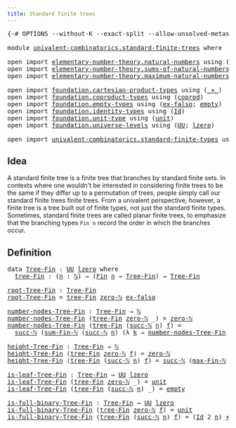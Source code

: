 ```yaml
---
title: Standard finite trees
---
```


<pre class="Agda"><a id="47" class="Symbol">{-#</a> <a id="51" class="Keyword">OPTIONS</a> <a id="59" class="Pragma">--without-K</a> <a id="71" class="Pragma">--exact-split</a> <a id="85" class="Pragma">--allow-unsolved-metas</a> <a id="108" class="Symbol">#-}</a>

<a id="113" class="Keyword">module</a> <a id="120" href="univalent-combinatorics.standard-finite-trees.html" class="Module">univalent-combinatorics.standard-finite-trees</a> <a id="166" class="Keyword">where</a>

<a id="173" class="Keyword">open</a> <a id="178" class="Keyword">import</a> <a id="185" href="elementary-number-theory.natural-numbers.html" class="Module">elementary-number-theory.natural-numbers</a> <a id="226" class="Keyword">using</a> <a id="232" class="Symbol">(</a><a id="233" href="elementary-number-theory.natural-numbers.html#1458" class="Datatype">ℕ</a><a id="234" class="Symbol">;</a> <a id="236" href="elementary-number-theory.natural-numbers.html#1492" class="InductiveConstructor">succ-ℕ</a><a id="242" class="Symbol">;</a> <a id="244" href="elementary-number-theory.natural-numbers.html#1479" class="InductiveConstructor">zero-ℕ</a><a id="250" class="Symbol">;</a> <a id="252" href="elementary-number-theory.natural-numbers.html#1756" class="Function">is-zero-ℕ</a><a id="261" class="Symbol">)</a>
<a id="263" class="Keyword">open</a> <a id="268" class="Keyword">import</a> <a id="275" href="elementary-number-theory.sums-of-natural-numbers.html" class="Module">elementary-number-theory.sums-of-natural-numbers</a> <a id="324" class="Keyword">using</a> <a id="330" class="Symbol">(</a><a id="331" href="elementary-number-theory.sums-of-natural-numbers.html#1432" class="Function">sum-Fin-ℕ</a><a id="340" class="Symbol">)</a>
<a id="342" class="Keyword">open</a> <a id="347" class="Keyword">import</a> <a id="354" href="elementary-number-theory.maximum-natural-numbers.html" class="Module">elementary-number-theory.maximum-natural-numbers</a> <a id="403" class="Keyword">using</a> <a id="409" class="Symbol">(</a><a id="410" href="elementary-number-theory.maximum-natural-numbers.html#819" class="Function">max-Fin-ℕ</a><a id="419" class="Symbol">)</a>

<a id="422" class="Keyword">open</a> <a id="427" class="Keyword">import</a> <a id="434" href="foundation.cartesian-product-types.html" class="Module">foundation.cartesian-product-types</a> <a id="469" class="Keyword">using</a> <a id="475" class="Symbol">(</a><a id="476" href="foundation-core.cartesian-product-types.html#590" class="Function Operator">_×_</a><a id="479" class="Symbol">)</a>
<a id="481" class="Keyword">open</a> <a id="486" class="Keyword">import</a> <a id="493" href="foundation.coproduct-types.html" class="Module">foundation.coproduct-types</a> <a id="520" class="Keyword">using</a> <a id="526" class="Symbol">(</a><a id="527" href="foundation.coproduct-types.html#1182" class="Datatype">coprod</a><a id="533" class="Symbol">)</a>
<a id="535" class="Keyword">open</a> <a id="540" class="Keyword">import</a> <a id="547" href="foundation.empty-types.html" class="Module">foundation.empty-types</a> <a id="570" class="Keyword">using</a> <a id="576" class="Symbol">(</a><a id="577" href="foundation-core.empty-types.html#1160" class="Function">ex-falso</a><a id="585" class="Symbol">;</a> <a id="587" href="foundation-core.empty-types.html#1057" class="Datatype">empty</a><a id="592" class="Symbol">)</a>
<a id="594" class="Keyword">open</a> <a id="599" class="Keyword">import</a> <a id="606" href="foundation.identity-types.html" class="Module">foundation.identity-types</a> <a id="632" class="Keyword">using</a> <a id="638" class="Symbol">(</a><a id="639" href="foundation-core.identity-types.html#1767" class="Datatype">Id</a><a id="641" class="Symbol">)</a>
<a id="643" class="Keyword">open</a> <a id="648" class="Keyword">import</a> <a id="655" href="foundation.unit-type.html" class="Module">foundation.unit-type</a> <a id="676" class="Keyword">using</a> <a id="682" class="Symbol">(</a><a id="683" href="foundation.unit-type.html#1084" class="Datatype">unit</a><a id="687" class="Symbol">)</a>
<a id="689" class="Keyword">open</a> <a id="694" class="Keyword">import</a> <a id="701" href="foundation.universe-levels.html" class="Module">foundation.universe-levels</a> <a id="728" class="Keyword">using</a> <a id="734" class="Symbol">(</a><a id="735" href="foundation-core.universe-levels.html#235" class="Primitive">UU</a><a id="737" class="Symbol">;</a> <a id="739" href="Agda.Primitive.html#764" class="Primitive">lzero</a><a id="744" class="Symbol">)</a>

<a id="747" class="Keyword">open</a> <a id="752" class="Keyword">import</a> <a id="759" href="univalent-combinatorics.standard-finite-types.html" class="Module">univalent-combinatorics.standard-finite-types</a> <a id="805" class="Keyword">using</a> <a id="811" class="Symbol">(</a><a id="812" href="univalent-combinatorics.standard-finite-types.html#2523" class="Function">Fin</a><a id="815" class="Symbol">)</a>
</pre>
## Idea

A standard finite tree is a finite tree that branches by standard finite sets. In contexts where one wouldn't be interested in considering finite trees to be the same if they differ up to a permutation of trees, people simply call our standard finite trees finite trees. From a univalent perspective, however, a finite tree is a tree built out of finite types, not just the standard finite types. Sometimes, standard finite trees are called planar finite trees, to emphasize that the branching types `Fin n` record the order in which the branches occur.

## Definition

<pre class="Agda"><a id="1409" class="Keyword">data</a> <a id="Tree-Fin"></a><a id="1414" href="univalent-combinatorics.standard-finite-trees.html#1414" class="Datatype">Tree-Fin</a> <a id="1423" class="Symbol">:</a> <a id="1425" href="foundation-core.universe-levels.html#235" class="Primitive">UU</a> <a id="1428" href="Agda.Primitive.html#764" class="Primitive">lzero</a> <a id="1434" class="Keyword">where</a>
  <a id="Tree-Fin.tree-Fin"></a><a id="1442" href="univalent-combinatorics.standard-finite-trees.html#1442" class="InductiveConstructor">tree-Fin</a> <a id="1451" class="Symbol">:</a> <a id="1453" class="Symbol">(</a><a id="1454" href="univalent-combinatorics.standard-finite-trees.html#1454" class="Bound">n</a> <a id="1456" class="Symbol">:</a> <a id="1458" href="elementary-number-theory.natural-numbers.html#1458" class="Datatype">ℕ</a><a id="1459" class="Symbol">)</a> <a id="1461" class="Symbol">→</a> <a id="1463" class="Symbol">(</a><a id="1464" href="univalent-combinatorics.standard-finite-types.html#2523" class="Function">Fin</a> <a id="1468" href="univalent-combinatorics.standard-finite-trees.html#1454" class="Bound">n</a> <a id="1470" class="Symbol">→</a> <a id="1472" href="univalent-combinatorics.standard-finite-trees.html#1414" class="Datatype">Tree-Fin</a><a id="1480" class="Symbol">)</a> <a id="1482" class="Symbol">→</a> <a id="1484" href="univalent-combinatorics.standard-finite-trees.html#1414" class="Datatype">Tree-Fin</a>

<a id="root-Tree-Fin"></a><a id="1494" href="univalent-combinatorics.standard-finite-trees.html#1494" class="Function">root-Tree-Fin</a> <a id="1508" class="Symbol">:</a> <a id="1510" href="univalent-combinatorics.standard-finite-trees.html#1414" class="Datatype">Tree-Fin</a>
<a id="1519" href="univalent-combinatorics.standard-finite-trees.html#1494" class="Function">root-Tree-Fin</a> <a id="1533" class="Symbol">=</a> <a id="1535" href="univalent-combinatorics.standard-finite-trees.html#1442" class="InductiveConstructor">tree-Fin</a> <a id="1544" href="elementary-number-theory.natural-numbers.html#1479" class="InductiveConstructor">zero-ℕ</a> <a id="1551" href="foundation-core.empty-types.html#1160" class="Function">ex-falso</a>

<a id="number-nodes-Tree-Fin"></a><a id="1561" href="univalent-combinatorics.standard-finite-trees.html#1561" class="Function">number-nodes-Tree-Fin</a> <a id="1583" class="Symbol">:</a> <a id="1585" href="univalent-combinatorics.standard-finite-trees.html#1414" class="Datatype">Tree-Fin</a> <a id="1594" class="Symbol">→</a> <a id="1596" href="elementary-number-theory.natural-numbers.html#1458" class="Datatype">ℕ</a>
<a id="1598" href="univalent-combinatorics.standard-finite-trees.html#1561" class="Function">number-nodes-Tree-Fin</a> <a id="1620" class="Symbol">(</a><a id="1621" href="univalent-combinatorics.standard-finite-trees.html#1442" class="InductiveConstructor">tree-Fin</a> <a id="1630" href="elementary-number-theory.natural-numbers.html#1479" class="InductiveConstructor">zero-ℕ</a> <a id="1637" class="Symbol">_)</a> <a id="1640" class="Symbol">=</a> <a id="1642" href="elementary-number-theory.natural-numbers.html#1479" class="InductiveConstructor">zero-ℕ</a>
<a id="1649" href="univalent-combinatorics.standard-finite-trees.html#1561" class="Function">number-nodes-Tree-Fin</a> <a id="1671" class="Symbol">(</a><a id="1672" href="univalent-combinatorics.standard-finite-trees.html#1442" class="InductiveConstructor">tree-Fin</a> <a id="1681" class="Symbol">(</a><a id="1682" href="elementary-number-theory.natural-numbers.html#1492" class="InductiveConstructor">succ-ℕ</a> <a id="1689" href="univalent-combinatorics.standard-finite-trees.html#1689" class="Bound">n</a><a id="1690" class="Symbol">)</a> <a id="1692" href="univalent-combinatorics.standard-finite-trees.html#1692" class="Bound">f</a><a id="1693" class="Symbol">)</a> <a id="1695" class="Symbol">=</a>
  <a id="1699" href="elementary-number-theory.natural-numbers.html#1492" class="InductiveConstructor">succ-ℕ</a> <a id="1706" class="Symbol">(</a><a id="1707" href="elementary-number-theory.sums-of-natural-numbers.html#1432" class="Function">sum-Fin-ℕ</a> <a id="1717" class="Symbol">(</a><a id="1718" href="elementary-number-theory.natural-numbers.html#1492" class="InductiveConstructor">succ-ℕ</a> <a id="1725" href="univalent-combinatorics.standard-finite-trees.html#1689" class="Bound">n</a><a id="1726" class="Symbol">)</a> <a id="1728" class="Symbol">(λ</a> <a id="1731" href="univalent-combinatorics.standard-finite-trees.html#1731" class="Bound">k</a> <a id="1733" class="Symbol">→</a> <a id="1735" href="univalent-combinatorics.standard-finite-trees.html#1561" class="Function">number-nodes-Tree-Fin</a> <a id="1757" class="Symbol">(</a><a id="1758" href="univalent-combinatorics.standard-finite-trees.html#1692" class="Bound">f</a> <a id="1760" href="univalent-combinatorics.standard-finite-trees.html#1731" class="Bound">k</a><a id="1761" class="Symbol">)))</a>

<a id="height-Tree-Fin"></a><a id="1766" href="univalent-combinatorics.standard-finite-trees.html#1766" class="Function">height-Tree-Fin</a> <a id="1782" class="Symbol">:</a> <a id="1784" href="univalent-combinatorics.standard-finite-trees.html#1414" class="Datatype">Tree-Fin</a> <a id="1793" class="Symbol">→</a> <a id="1795" href="elementary-number-theory.natural-numbers.html#1458" class="Datatype">ℕ</a>
<a id="1797" href="univalent-combinatorics.standard-finite-trees.html#1766" class="Function">height-Tree-Fin</a> <a id="1813" class="Symbol">(</a><a id="1814" href="univalent-combinatorics.standard-finite-trees.html#1442" class="InductiveConstructor">tree-Fin</a> <a id="1823" href="elementary-number-theory.natural-numbers.html#1479" class="InductiveConstructor">zero-ℕ</a> <a id="1830" href="univalent-combinatorics.standard-finite-trees.html#1830" class="Bound">f</a><a id="1831" class="Symbol">)</a> <a id="1833" class="Symbol">=</a> <a id="1835" href="elementary-number-theory.natural-numbers.html#1479" class="InductiveConstructor">zero-ℕ</a>
<a id="1842" href="univalent-combinatorics.standard-finite-trees.html#1766" class="Function">height-Tree-Fin</a> <a id="1858" class="Symbol">(</a><a id="1859" href="univalent-combinatorics.standard-finite-trees.html#1442" class="InductiveConstructor">tree-Fin</a> <a id="1868" class="Symbol">(</a><a id="1869" href="elementary-number-theory.natural-numbers.html#1492" class="InductiveConstructor">succ-ℕ</a> <a id="1876" href="univalent-combinatorics.standard-finite-trees.html#1876" class="Bound">n</a><a id="1877" class="Symbol">)</a> <a id="1879" href="univalent-combinatorics.standard-finite-trees.html#1879" class="Bound">f</a><a id="1880" class="Symbol">)</a> <a id="1882" class="Symbol">=</a> <a id="1884" href="elementary-number-theory.natural-numbers.html#1492" class="InductiveConstructor">succ-ℕ</a> <a id="1891" class="Symbol">(</a><a id="1892" href="elementary-number-theory.maximum-natural-numbers.html#819" class="Function">max-Fin-ℕ</a> <a id="1902" class="Symbol">(</a><a id="1903" href="elementary-number-theory.natural-numbers.html#1492" class="InductiveConstructor">succ-ℕ</a> <a id="1910" href="univalent-combinatorics.standard-finite-trees.html#1876" class="Bound">n</a><a id="1911" class="Symbol">)</a> <a id="1913" class="Symbol">(λ</a> <a id="1916" href="univalent-combinatorics.standard-finite-trees.html#1916" class="Bound">k</a> <a id="1918" class="Symbol">→</a> <a id="1920" href="univalent-combinatorics.standard-finite-trees.html#1766" class="Function">height-Tree-Fin</a> <a id="1936" class="Symbol">(</a><a id="1937" href="univalent-combinatorics.standard-finite-trees.html#1879" class="Bound">f</a> <a id="1939" href="univalent-combinatorics.standard-finite-trees.html#1916" class="Bound">k</a><a id="1940" class="Symbol">)))</a>

<a id="is-leaf-Tree-Fin"></a><a id="1945" href="univalent-combinatorics.standard-finite-trees.html#1945" class="Function">is-leaf-Tree-Fin</a> <a id="1962" class="Symbol">:</a> <a id="1964" href="univalent-combinatorics.standard-finite-trees.html#1414" class="Datatype">Tree-Fin</a> <a id="1973" class="Symbol">→</a> <a id="1975" href="foundation-core.universe-levels.html#235" class="Primitive">UU</a> <a id="1978" href="Agda.Primitive.html#764" class="Primitive">lzero</a>
<a id="1984" href="univalent-combinatorics.standard-finite-trees.html#1945" class="Function">is-leaf-Tree-Fin</a> <a id="2001" class="Symbol">(</a><a id="2002" href="univalent-combinatorics.standard-finite-trees.html#1442" class="InductiveConstructor">tree-Fin</a> <a id="2011" href="elementary-number-theory.natural-numbers.html#1479" class="InductiveConstructor">zero-ℕ</a> <a id="2018" class="Symbol">_)</a> <a id="2021" class="Symbol">=</a> <a id="2023" href="foundation.unit-type.html#1084" class="Datatype">unit</a>
<a id="2028" href="univalent-combinatorics.standard-finite-trees.html#1945" class="Function">is-leaf-Tree-Fin</a> <a id="2045" class="Symbol">(</a><a id="2046" href="univalent-combinatorics.standard-finite-trees.html#1442" class="InductiveConstructor">tree-Fin</a> <a id="2055" class="Symbol">(</a><a id="2056" href="elementary-number-theory.natural-numbers.html#1492" class="InductiveConstructor">succ-ℕ</a> <a id="2063" href="univalent-combinatorics.standard-finite-trees.html#2063" class="Bound">n</a><a id="2064" class="Symbol">)</a> <a id="2066" class="Symbol">_)</a> <a id="2069" class="Symbol">=</a> <a id="2071" href="foundation-core.empty-types.html#1057" class="Datatype">empty</a>

<a id="is-full-binary-Tree-Fin"></a><a id="2078" href="univalent-combinatorics.standard-finite-trees.html#2078" class="Function">is-full-binary-Tree-Fin</a> <a id="2102" class="Symbol">:</a> <a id="2104" href="univalent-combinatorics.standard-finite-trees.html#1414" class="Datatype">Tree-Fin</a> <a id="2113" class="Symbol">→</a> <a id="2115" href="foundation-core.universe-levels.html#235" class="Primitive">UU</a> <a id="2118" href="Agda.Primitive.html#764" class="Primitive">lzero</a>
<a id="2124" href="univalent-combinatorics.standard-finite-trees.html#2078" class="Function">is-full-binary-Tree-Fin</a> <a id="2148" class="Symbol">(</a><a id="2149" href="univalent-combinatorics.standard-finite-trees.html#1442" class="InductiveConstructor">tree-Fin</a> <a id="2158" href="elementary-number-theory.natural-numbers.html#1479" class="InductiveConstructor">zero-ℕ</a> <a id="2165" href="univalent-combinatorics.standard-finite-trees.html#2165" class="Bound">f</a><a id="2166" class="Symbol">)</a> <a id="2168" class="Symbol">=</a> <a id="2170" href="foundation.unit-type.html#1084" class="Datatype">unit</a>
<a id="2175" href="univalent-combinatorics.standard-finite-trees.html#2078" class="Function">is-full-binary-Tree-Fin</a> <a id="2199" class="Symbol">(</a><a id="2200" href="univalent-combinatorics.standard-finite-trees.html#1442" class="InductiveConstructor">tree-Fin</a> <a id="2209" class="Symbol">(</a><a id="2210" href="elementary-number-theory.natural-numbers.html#1492" class="InductiveConstructor">succ-ℕ</a> <a id="2217" href="univalent-combinatorics.standard-finite-trees.html#2217" class="Bound">n</a><a id="2218" class="Symbol">)</a> <a id="2220" href="univalent-combinatorics.standard-finite-trees.html#2220" class="Bound">f</a><a id="2221" class="Symbol">)</a> <a id="2223" class="Symbol">=</a> <a id="2225" class="Symbol">(</a><a id="2226" href="foundation-core.identity-types.html#1767" class="Datatype">Id</a> <a id="2229" class="Number">2</a> <a id="2231" href="univalent-combinatorics.standard-finite-trees.html#2217" class="Bound">n</a><a id="2232" class="Symbol">)</a> <a id="2234" href="foundation-core.cartesian-product-types.html#590" class="Function Operator">×</a> <a id="2236" class="Symbol">((</a><a id="2238" href="univalent-combinatorics.standard-finite-trees.html#2238" class="Bound">k</a> <a id="2240" class="Symbol">:</a> <a id="2242" href="univalent-combinatorics.standard-finite-types.html#2523" class="Function">Fin</a> <a id="2246" class="Symbol">(</a><a id="2247" href="elementary-number-theory.natural-numbers.html#1492" class="InductiveConstructor">succ-ℕ</a> <a id="2254" href="univalent-combinatorics.standard-finite-trees.html#2217" class="Bound">n</a><a id="2255" class="Symbol">))</a> <a id="2258" class="Symbol">→</a> <a id="2260" href="univalent-combinatorics.standard-finite-trees.html#2078" class="Function">is-full-binary-Tree-Fin</a> <a id="2284" class="Symbol">(</a><a id="2285" href="univalent-combinatorics.standard-finite-trees.html#2220" class="Bound">f</a> <a id="2287" href="univalent-combinatorics.standard-finite-trees.html#2238" class="Bound">k</a><a id="2288" class="Symbol">))</a>
</pre>